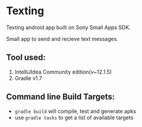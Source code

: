 Texting
=========

Texting android app built on Sony Small Apps SDK.

Small app to send and recieve text messages.

Tool used:
---------------

1. IntelliJIdea Community edition(v~12.1.5)
2. Gradle v1.7


Command line Build Targets:
----------------------------

- `gradle build` will compile, test and generate apks
- use `gradle tasks` to get a list of available targets
